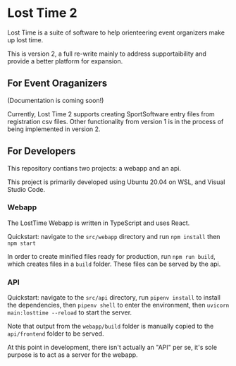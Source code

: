 # Lost Time 2

Lost Time is a suite of software to help orienteering event organizers make up lost time.

This is version 2, a full re-write mainly to address supportaibility and provide a better platform for expansion.

## For Event Oraganizers

(Documentation is coming soon!)

Currently, Lost Time 2 supports creating SportSoftware entry files from registration csv files. Other functionality from version 1 is in the process of being implemented in version 2.

## For Developers

This repository contians two projects: a webapp and an api.

This project is primarily developed using Ubuntu 20.04 on WSL, and Visual Studio Code.

### Webapp

The LostTime Webapp is written in TypeScript and uses React.

Quickstart: navigate to the `src/webapp` directory and run `npm install` then `npm start`

In order to create minified files ready for production, run `npm run build`, which creates files in a `build` folder. These files can be served by the api.

### API

Quickstart: navigate to the `src/api` directory, run `pipenv install` to install the dependencies, then `pipenv shell` to enter the environment, then `uvicorn main:losttime --reload` to start the server.

Note that output from the `webapp/build` folder is manually copied to the `api/frontend` folder to be served.

At this point in development, there isn't actually an "API" per se, it's sole purpose is to act as a server for the webapp.

